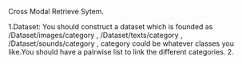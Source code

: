 Cross Modal Retrieve Sytem.

1.Dataset: You should construct a dataset which is founded as /Dataset/images/category  ,  /Dataset/texts/category  , /Dataset/sounds/category  , 
category could be whatever classes you like.You should have a pairwise list to link the different categories.
2.
